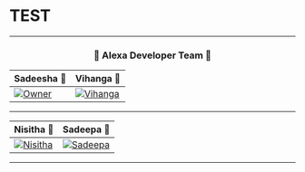 # TEST
<hr>

<div align="center">
<h3>🌸 Alexa Developer Team 👤</h3>

| Sadeesha 👤             | Vihanga 👤            |                        
|----------------------|----------------------|
| [![Owner](https://github.com/SILENTLOVER40.png)](https://github.com/SILENTLOVER40) | [![Vihanga](https://i.ibb.co/chgBVvB/vihanga.jpg)](https://github.com/sadiyamin/Alexa)
</div>
<hr>
<div align="center">
	
| Nisitha 👤             | Sadeepa 👤             |
|----------------------|----------------------|
| [![Nisitha](https://i.ibb.co/xM8gkj9/img-2-1724039784821.webp)](https://github.com/sadiyamin/Alexa/) | [![Sadeepa](https://i.ibb.co/ZK5mwt3/IMG-20241019-WA0005.jpg)](https://github.com/sadiyamin/Alexa/)

</div>
<hr>
